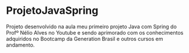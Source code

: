 # ProjetoJavaSpring
Projeto desenvolvido na aula meu primeiro projeto Java com Spring do Profº Nélio Alves no Youtube e sendo aprimorado com os conhecimentos adquiridos no Bootcamp da Generation Brasil e outros cursos em andamento.
